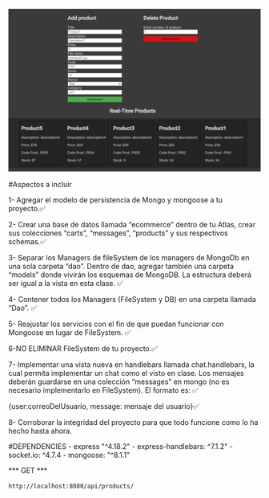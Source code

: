![capture](./src/public/images/capture.png)

#Aspectos a incluir

1- Agregar el modelo de persistencia de Mongo y mongoose a tu proyecto.✅

2- Crear una base de datos llamada “ecommerce” dentro de tu Atlas, crear sus 
colecciones “carts”, “messages”, “products” y sus respectivos schemas.✅

3- Separar los Managers de fileSystem de los managers de MongoDb en una sola
carpeta “dao”. Dentro de dao, agregar también una carpeta “models” donde vivirán
los esquemas de MongoDB. La estructura deberá ser igual a la vista en esta clase. ✅

4- Contener todos los Managers (FileSystem y DB) en una carpeta llamada “Dao”. ✅

5- Reajustar los servicios con el fin de que puedan funcionar con Mongoose en
lugar de FileSystem. ✅

6-NO ELIMINAR FileSystem de tu proyecto.✅

7- Implementar una vista nueva en handlebars llamada chat.handlebars, la 
cual permita implementar un chat como el visto en clase. Los mensajes deberán
guardarse en una colección “messages” en mongo (no es necesario implementarlo
en FileSystem). El formato es: ✅

{user:correoDelUsuario, message: mensaje del usuario}✅

8- Corroborar la integridad del proyecto para que todo funcione como lo ha hecho hasta ahora.

#DEPENDENCIES
    - express "^4.18.2"
    - express-handlebars: ^7.1.2"
    - socket.io: ^4.7.4
    - mongoose: "^8.1.1"
  
*** GET ***  
~~~
http://localhost:8080/api/products/
~~~

